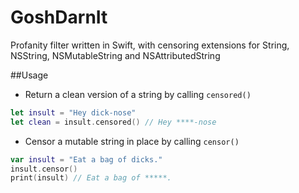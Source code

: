 # GoshDarnIt
Profanity filter written in Swift, with censoring extensions for String, NSString, NSMutableString and NSAttributedString

##Usage

- Return a clean version of a string by calling `censored()`

```swift
let insult = "Hey dick-nose"
let clean = insult.censored() // Hey ****-nose
```

- Censor a mutable string in place by calling `censor()`

```swift
var insult = "Eat a bag of dicks."
insult.censor() 
print(insult) // Eat a bag of *****.
```
